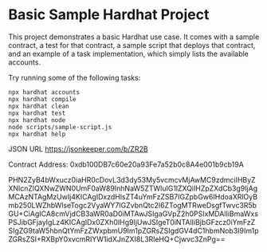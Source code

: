 # Basic Sample Hardhat Project

This project demonstrates a basic Hardhat use case. It comes with a sample contract, a test for that contract, a sample script that deploys that contract, and an example of a task implementation, which simply lists the available accounts.

Try running some of the following tasks:

```shell
npx hardhat accounts
npx hardhat compile
npx hardhat clean
npx hardhat test
npx hardhat node
node scripts/sample-script.js
npx hardhat help
```

JSON URL
https://jsonkeeper.com/b/ZR2B

Contract Address:
0xdb100DB7c60e20a93Fe7a52b0c8A4e001b9cb19A


PHN2ZyB4bWxucz0iaHR0cDovL3d3dy53My5vcmcvMjAwMC9zdmciIHByZXNlcnZlQXNwZWN0UmF0aW89InhNaW5ZTWluIG1lZXQiIHZpZXdCb3g9IjAgMCAzNTAgMzUwIj4KICAgIDxzdHlsZT4uYmFzZSB7IGZpbGw6IHdoaXRlOyBmb250LWZhbWlseTogc2VyaWY7IGZvbnQtc2l6ZTogMTRweDsgfTwvc3R5bGU+CiAgICA8cmVjdCB3aWR0aD0iMTAwJSIgaGVpZ2h0PSIxMDAlIiBmaWxsPSJibGFjayIgLz4KICAgIDx0ZXh0IHg9IjUwJSIgeT0iNTAlIiBjbGFzcz0iYmFzZSIgZG9taW5hbnQtYmFzZWxpbmU9Im1pZGRsZSIgdGV4dC1hbmNob3I9Im1pZGRsZSI+RXBpY0xvcmRIYW1idXJnZXI8L3RleHQ+Cjwvc3ZnPg==